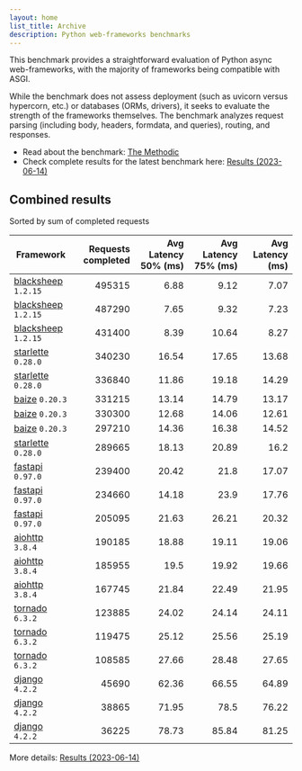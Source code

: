 ```yaml
---
layout: home
list_title: Archive
description: Python web-frameworks benchmarks
---
```


<script src="https://cdn.jsdelivr.net/npm/chart.js@3.2.1/dist/chart.min.js"></script>

This benchmark provides a straightforward evaluation of Python async web-frameworks,
with the majority of frameworks being compatible with ASGI.

While the benchmark does not assess deployment 
(such as uvicorn versus hypercorn, etc.) or databases (ORMs, drivers),
it seeks to evaluate the strength of the frameworks themselves. 
The benchmark analyzes request parsing (including body, headers, formdata, and queries), routing, and responses.

* Read about the benchmark: [The Methodic](methodic.md)
* Check complete results for the latest benchmark here: [Results (2023-06-14)](_posts/2023-06-14-results.md)


## Combined results

<canvas id="chart" style="margin-bottom: 2em"></canvas>
<script>
    var ctx = document.getElementById('chart').getContext('2d');
    var myChart = new Chart(ctx, {
        type: 'bar',
        data: {
            labels: ['blacksheep','blacksheep','blacksheep','starlette','starlette','baize','baize','baize','starlette','fastapi','fastapi','fastapi','aiohttp','aiohttp','aiohttp','tornado','tornado','tornado','django','django','django',],
            datasets: [
                {
                    label: '# of requests',
                    data: ['495315','487290','431400','340230','336840','331215','330300','297210','289665','239400','234660','205095','190185','185955','167745','123885','119475','108585','45690','38865','36225',],
                    backgroundColor: [
                        '#4E79A7', '#A0CBE8', '#F28E2B', '#FFBE7D', '#59A14F', '#8CD17D', '#B6992D', 
                    ]
                },
            ]
        }
    });
</script>

Sorted by sum of completed requests

| Framework | Requests completed | Avg Latency 50% (ms) | Avg Latency 75% (ms) | Avg Latency (ms) |
| --------- | -----------------: | -------------------: | -------------------: | ---------------: |
| [blacksheep](https://pypi.org/project/blacksheep/) `1.2.15` | 495315 | 6.88 | 9.12 | 7.07
| [blacksheep](https://pypi.org/project/blacksheep/) `1.2.15` | 487290 | 7.65 | 9.32 | 7.23
| [blacksheep](https://pypi.org/project/blacksheep/) `1.2.15` | 431400 | 8.39 | 10.64 | 8.27
| [starlette](https://pypi.org/project/starlette/) `0.28.0` | 340230 | 16.54 | 17.65 | 13.68
| [starlette](https://pypi.org/project/starlette/) `0.28.0` | 336840 | 11.86 | 19.18 | 14.29
| [baize](https://pypi.org/project/baize/) `0.20.3` | 331215 | 13.14 | 14.79 | 13.17
| [baize](https://pypi.org/project/baize/) `0.20.3` | 330300 | 12.68 | 14.06 | 12.61
| [baize](https://pypi.org/project/baize/) `0.20.3` | 297210 | 14.36 | 16.38 | 14.52
| [starlette](https://pypi.org/project/starlette/) `0.28.0` | 289665 | 18.13 | 20.89 | 16.2
| [fastapi](https://pypi.org/project/fastapi/) `0.97.0` | 239400 | 20.42 | 21.8 | 17.07
| [fastapi](https://pypi.org/project/fastapi/) `0.97.0` | 234660 | 14.18 | 23.9 | 17.76
| [fastapi](https://pypi.org/project/fastapi/) `0.97.0` | 205095 | 21.63 | 26.21 | 20.32
| [aiohttp](https://pypi.org/project/aiohttp/) `3.8.4` | 190185 | 18.88 | 19.11 | 19.06
| [aiohttp](https://pypi.org/project/aiohttp/) `3.8.4` | 185955 | 19.5 | 19.92 | 19.66
| [aiohttp](https://pypi.org/project/aiohttp/) `3.8.4` | 167745 | 21.84 | 22.49 | 21.95
| [tornado](https://pypi.org/project/tornado/) `6.3.2` | 123885 | 24.02 | 24.14 | 24.11
| [tornado](https://pypi.org/project/tornado/) `6.3.2` | 119475 | 25.12 | 25.56 | 25.19
| [tornado](https://pypi.org/project/tornado/) `6.3.2` | 108585 | 27.66 | 28.48 | 27.65
| [django](https://pypi.org/project/django/) `4.2.2` | 45690 | 62.36 | 66.55 | 64.89
| [django](https://pypi.org/project/django/) `4.2.2` | 38865 | 71.95 | 78.5 | 76.22
| [django](https://pypi.org/project/django/) `4.2.2` | 36225 | 78.73 | 85.84 | 81.25


More details: [Results (2023-06-14)](_posts/2023-06-14-results.md)